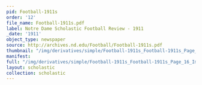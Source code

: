 ```yaml
---
pid: Football-1911s
order: '12'
file_name: Football-1911s.pdf
label: Notre Dame Scholastic Football Review - 1911
_date: '1911'
object_type: newspaper
source: http://archives.nd.edu/Football/Football-1911s.pdf
thumbnail: "/img/derivatives/simple/Football-1911s_Football-1911s_Page_16_Image_0001/thumbnail.jpg"
manifest:
full: "/img/derivatives/simple/Football-1911s_Football-1911s_Page_16_Image_0001/fullwidth.jpg"
layout: scholastic
collection: scholastic
---
```

